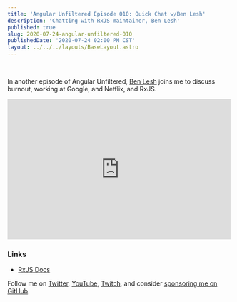 ```yaml
---
title: 'Angular Unfiltered Episode 010: Quick Chat w/Ben Lesh'
description: 'Chatting with RxJS maintainer, Ben Lesh'
published: true
slug: 2020-07-24-angular-unfiltered-010
publishedDate: '2020-07-24 02:00 PM CST'
layout: ../../../layouts/BaseLayout.astro
---
```


<br/>

In another episode of Angular Unfiltered, [Ben Lesh](https://twitter.com/benlesh) joins me to discuss burnout, working at Google, and Netflix, and RxJS.

<div class="flex justify-center">
  <iframe width="500" height="315" src="https://www.youtube.com/embed/H2-9CUNgmUk" frameborder="0" allow="accelerometer; autoplay; encrypted-media; gyroscope; picture-in-picture" allowfullscreen></iframe>
</div>

### Links

- [RxJS Docs](https://rxjs.dev)

Follow me on [Twitter](https://twitter.com/brandontroberts), [YouTube](https://youtube.com/brandonrobertsdev), [Twitch](https://twitch.tv/brandontroberts), and consider [sponsoring me on GitHub](https://github.com/sponsors/brandonroberts).
